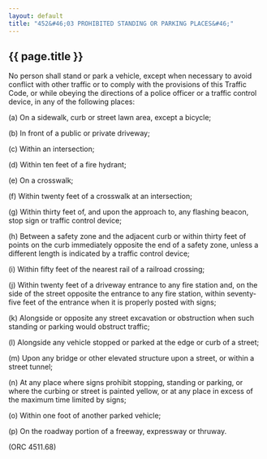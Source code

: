 ```yaml
---
layout: default 
title: "452&#46;03 PROHIBITED STANDING OR PARKING PLACES&#46;"
---
```


{{ page.title }}
----------------

No person shall stand or park a vehicle, except when necessary to avoid
conflict with other traffic or to comply with the provisions of this
Traffic Code, or while obeying the directions of a police officer or a
traffic control device, in any of the following places:

​(a) On a sidewalk, curb or street lawn area, except a bicycle;

​(b) In front of a public or private driveway;

​(c) Within an intersection;

​(d) Within ten feet of a fire hydrant;

​(e) On a crosswalk;

​(f) Within twenty feet of a crosswalk at an intersection;

​(g) Within thirty feet of, and upon the approach to, any flashing
beacon, stop sign or traffic control device;

​(h) Between a safety zone and the adjacent curb or within thirty feet
of points on the curb immediately opposite the end of a safety zone,
unless a different length is indicated by a traffic control device;

​(i) Within fifty feet of the nearest rail of a railroad crossing;

​(j) Within twenty feet of a driveway entrance to any fire station and,
on the side of the street opposite the entrance to any fire station,
within seventy-five feet of the entrance when it is properly posted with
signs;

​(k) Alongside or opposite any street excavation or obstruction when
such standing or parking would obstruct traffic;

​(l) Alongside any vehicle stopped or parked at the edge or curb of a
street;

​(m) Upon any bridge or other elevated structure upon a street, or
within a street tunnel;

​(n) At any place where signs prohibit stopping, standing or parking, or
where the curbing or street is painted yellow, or at any place in excess
of the maximum time limited by signs;

​(o) Within one foot of another parked vehicle;

​(p) On the roadway portion of a freeway, expressway or thruway.

(ORC 4511.68)
